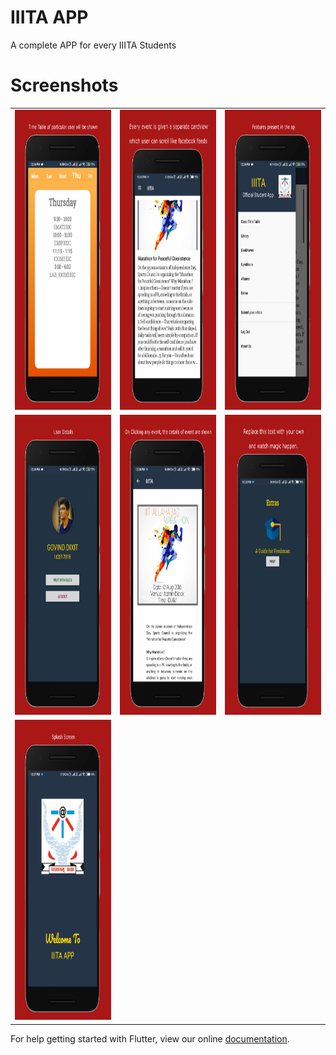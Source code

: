 # IIITA APP
A complete APP for every IIITA Students



# Screenshots
<table>
   <tr>
      <td><img src="static/1.png" height = "480" width="270"></td>
      <td><img src="static/2.png" height = "480" width="270"></td>
      <td><img src="static/3.png" height = "480" width="270"></td>
  </tr>
   <tr>
      <td><img src="static/4.png" height = "480" width="270"></td>
      <td><img src="static/5.png" height = "480" width="270"></td>
      <td><img src="static/6.png" height = "480" width="270"></td>     
  </tr>
  <tr>
      <td><img src="static/7.png" height = "480" width="270"></td>
         
  </tr>
</table>


For help getting started with Flutter, view our online
[documentation](https://flutter.io/).
